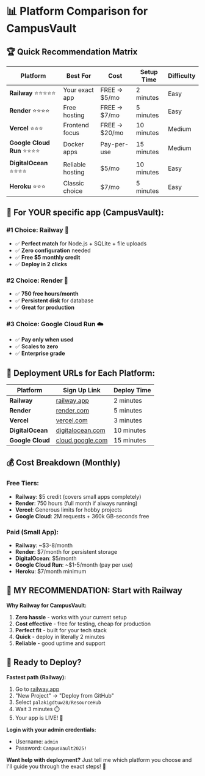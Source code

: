 # 📊 Platform Comparison for CampusVault

## 🏆 **Quick Recommendation Matrix**

| Platform | Best For | Cost | Setup Time | Difficulty |
|----------|----------|------|------------|------------|
| **Railway** ⭐⭐⭐⭐⭐ | Your exact app | FREE → $5/mo | 2 minutes | Easy |
| **Render** ⭐⭐⭐⭐ | Free hosting | FREE → $7/mo | 5 minutes | Easy |
| **Vercel** ⭐⭐⭐ | Frontend focus | FREE → $20/mo | 10 minutes | Medium |
| **Google Cloud Run** ⭐⭐⭐⭐ | Docker apps | Pay-per-use | 15 minutes | Medium |
| **DigitalOcean** ⭐⭐⭐⭐ | Reliable hosting | $5/mo | 10 minutes | Easy |
| **Heroku** ⭐⭐⭐ | Classic choice | $7/mo | 5 minutes | Easy |

## 🎯 **For YOUR specific app (CampusVault):**

### **#1 Choice: Railway** 🚂
- ✅ **Perfect match** for Node.js + SQLite + file uploads
- ✅ **Zero configuration** needed
- ✅ **Free $5 monthly credit**
- ✅ **Deploy in 2 clicks**

### **#2 Choice: Render** 🎨  
- ✅ **750 free hours/month**
- ✅ **Persistent disk** for database
- ✅ **Great for production**

### **#3 Choice: Google Cloud Run** ☁️
- ✅ **Pay only when used**
- ✅ **Scales to zero**
- ✅ **Enterprise grade**

## 🚀 **Deployment URLs for Each Platform:**

| Platform | Sign Up Link | Deploy Time |
|----------|--------------|-------------|
| **Railway** | [railway.app](https://railway.app) | 2 minutes |
| **Render** | [render.com](https://render.com) | 5 minutes |
| **Vercel** | [vercel.com](https://vercel.com) | 3 minutes |
| **DigitalOcean** | [digitalocean.com](https://digitalocean.com/products/app-platform) | 10 minutes |
| **Google Cloud** | [cloud.google.com](https://cloud.google.com/run) | 15 minutes |

## 💰 **Cost Breakdown (Monthly)**

### **Free Tiers:**
- **Railway**: $5 credit (covers small apps completely)
- **Render**: 750 hours (full month if always running)
- **Vercel**: Generous limits for hobby projects
- **Google Cloud**: 2M requests + 360k GB-seconds free

### **Paid (Small App):**
- **Railway**: ~$3-8/month
- **Render**: $7/month for persistent storage
- **DigitalOcean**: $5/month
- **Google Cloud Run**: ~$1-5/month (pay per use)
- **Heroku**: $7/month minimum

## 🎯 **MY RECOMMENDATION: Start with Railway**

**Why Railway for CampusVault:**
1. **Zero hassle** - works with your current setup
2. **Cost effective** - free for testing, cheap for production
3. **Perfect fit** - built for your tech stack
4. **Quick** - deploy in literally 2 minutes
5. **Reliable** - good uptime and support

## 🚀 **Ready to Deploy?**

**Fastest path (Railway):**
1. Go to [railway.app](https://railway.app) 
2. "New Project" → "Deploy from GitHub"
3. Select `palakigdtuw28/ResourceHub`
4. Wait 3 minutes ⏱️
5. Your app is LIVE! 🎉

**Login with your admin credentials:**
- Username: `admin`
- Password: `CampusVault2025!`

**Want help with deployment?** Just tell me which platform you choose and I'll guide you through the exact steps! 🚀